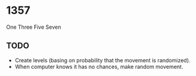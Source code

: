 # 1357
One Three Five Seven


## TODO ##

* Create levels (basing on probability that the movement is randomized).
* When computer knows it has no chances, make random movement.
